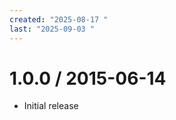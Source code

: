 ```yaml
---
created: "2025-08-17 "
last: "2025-09-03 "
---
```

1.0.0 / 2015-06-14
==================

  * Initial release
